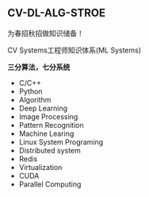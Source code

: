 ## CV-DL-ALG-STROE

为春招秋招做知识储备！

CV Systems工程师知识体系(ML Systems)

**三分算法，七分系统**

- C/C++
- Python
- Algorithm
- Deep Learning
- Image Processing
- Pattern Recognition
- Machine Learing
- Linux System Programing
- Distributed system
- Redis
- Virtualization
- CUDA
- Parallel Computing



